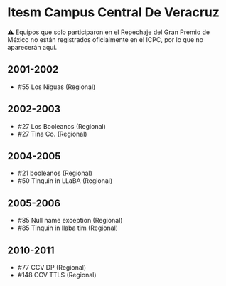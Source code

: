 # Itesm Campus Central De Veracruz

:warning: Equipos que solo participaron en el Repechaje del Gran Premio de México no están registrados oficialmente en el ICPC, por lo que no aparecerán aquí.

## 2001-2002

- #55 Los Niguas (Regional)

## 2002-2003

- #27 Los Booleanos (Regional)
- #27 Tina Co. (Regional)

## 2004-2005

- #21 booleanos (Regional)
- #50 Tinquin in LLaBA (Regional)

## 2005-2006

- #85 Null name exception (Regional)
- #85 Tinquin in llaba tim (Regional)

## 2010-2011

- #77 CCV DP (Regional)
- #148 CCV TTLS (Regional)


